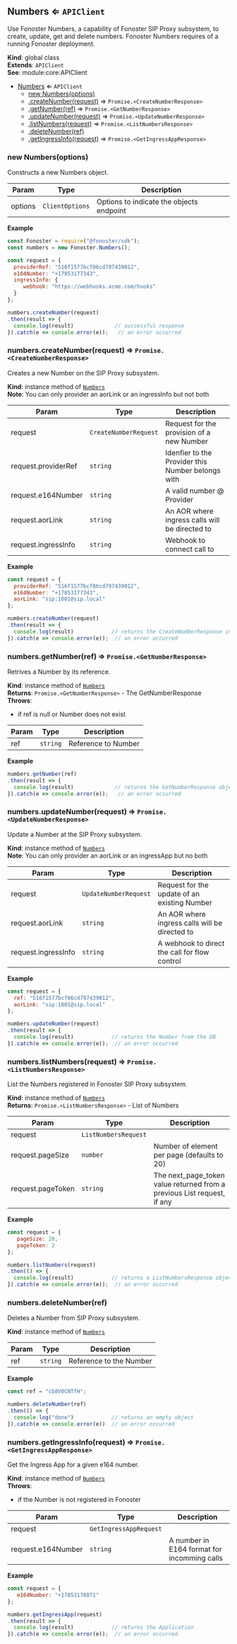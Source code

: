 <a name="Numbers"></a>

## Numbers ⇐ <code>APIClient</code>
Use Fonoster Numbers, a capability of Fonoster SIP Proxy subsystem,
to create, update, get and delete numbers. Fonoster Numbers requires of a
running Fonoster deployment.

**Kind**: global class  
**Extends**: <code>APIClient</code>  
**See**: module:core:APIClient  

* [Numbers](#Numbers) ⇐ <code>APIClient</code>
    * [new Numbers(options)](#new_Numbers_new)
    * [.createNumber(request)](#Numbers+createNumber) ⇒ <code>Promise.&lt;CreateNumberResponse&gt;</code>
    * [.getNumber(ref)](#Numbers+getNumber) ⇒ <code>Promise.&lt;GetNumberResponse&gt;</code>
    * [.updateNumber(request)](#Numbers+updateNumber) ⇒ <code>Promise.&lt;UpdateNumberResponse&gt;</code>
    * [.listNumbers(request)](#Numbers+listNumbers) ⇒ <code>Promise.&lt;ListNumbersResponse&gt;</code>
    * [.deleteNumber(ref)](#Numbers+deleteNumber)
    * [.getIngressInfo(request)](#Numbers+getIngressInfo) ⇒ <code>Promise.&lt;GetIngressAppResponse&gt;</code>

<a name="new_Numbers_new"></a>

### new Numbers(options)
Constructs a new Numbers object.


| Param | Type | Description |
| --- | --- | --- |
| options | <code>ClientOptions</code> | Options to indicate the objects endpoint |

**Example**  
```js
const Fonoster = require("@fonoster/sdk");
const numbers = new Fonoster.Numbers();

const request = {
  providerRef: "516f1577bcf86cd797439012",
  e164Number: "+17853177343",
  ingressInfo: {
     webhook: "https://webhooks.acme.com/hooks"
  }
};

numbers.createNumber(request)
.then(result => {
  console.log(result)             // successful response
}).catch(e => console.error(e));   // an error occurred
```
<a name="Numbers+createNumber"></a>

### numbers.createNumber(request) ⇒ <code>Promise.&lt;CreateNumberResponse&gt;</code>
Creates a new Number on the SIP Proxy subsystem.

**Kind**: instance method of [<code>Numbers</code>](#Numbers)  
**Note**: You can only provider an aorLink or an ingressInfo but not both  

| Param | Type | Description |
| --- | --- | --- |
| request | <code>CreateNumberRequest</code> | Request for the provision of a new Number |
| request.providerRef | <code>string</code> | Idenfier to the Provider this Number belongs with |
| request.e164Number | <code>string</code> | A valid number @ Provider |
| request.aorLink | <code>string</code> | An AOR where ingress calls will be directed to |
| request.ingressInfo | <code>string</code> | Webhook to connect call to |

**Example**  
```js
const request = {
  providerRef: "516f1577bcf86cd797439012",
  e164Number: "+17853177343",
  aorLink: "sip:1001@sip.local"
};

numbers.createNumber(request)
.then(result => {
  console.log(result)            // returns the CreateNumberResponse interface
}).catch(e => console.error(e));  // an error occurred
```
<a name="Numbers+getNumber"></a>

### numbers.getNumber(ref) ⇒ <code>Promise.&lt;GetNumberResponse&gt;</code>
Retrives a Number by its reference.

**Kind**: instance method of [<code>Numbers</code>](#Numbers)  
**Returns**: <code>Promise.&lt;GetNumberResponse&gt;</code> - The GetNumberResponse  
**Throws**:

- if ref is null or Number does not exist


| Param | Type | Description |
| --- | --- | --- |
| ref | <code>string</code> | Reference to Number |

**Example**  
```js
numbers.getNumber(ref)
.then(result => {
  console.log(result)             // returns the GetNumberResponse object
}).catch(e => console.error(e));   // an error occurred
```
<a name="Numbers+updateNumber"></a>

### numbers.updateNumber(request) ⇒ <code>Promise.&lt;UpdateNumberResponse&gt;</code>
Update a Number at the SIP Proxy subsystem.

**Kind**: instance method of [<code>Numbers</code>](#Numbers)  
**Note**: You can only provider an aorLink or an ingressApp but no both  

| Param | Type | Description |
| --- | --- | --- |
| request | <code>UpdateNumberRequest</code> | Request for the update of an existing Number |
| request.aorLink | <code>string</code> | An AOR where ingress calls will be directed to |
| request.ingressInfo | <code>string</code> | A webhook to direct the call for flow control |

**Example**  
```js
const request = {
  ref: "516f1577bcf86cd797439012",
  aorLink: "sip:1001@sip.local"
};

numbers.updateNumber(request)
.then(result => {
  console.log(result)            // returns the Number from the DB
}).catch(e => console.error(e));  // an error occurred
```
<a name="Numbers+listNumbers"></a>

### numbers.listNumbers(request) ⇒ <code>Promise.&lt;ListNumbersResponse&gt;</code>
List the Numbers registered in Fonoster SIP Proxy subsystem.

**Kind**: instance method of [<code>Numbers</code>](#Numbers)  
**Returns**: <code>Promise.&lt;ListNumbersResponse&gt;</code> - List of Numbers  

| Param | Type | Description |
| --- | --- | --- |
| request | <code>ListNumbersRequest</code> |  |
| request.pageSize | <code>number</code> | Number of element per page (defaults to 20) |
| request.pageToken | <code>string</code> | The next_page_token value returned from a previous List request, if any |

**Example**  
```js
const request = {
   pageSize: 20,
   pageToken: 2
};

numbers.listNumbers(request)
.then(() => {
  console.log(result)            // returns a ListNumbersResponse object
}).catch(e => console.error(e));  // an error occurred
```
<a name="Numbers+deleteNumber"></a>

### numbers.deleteNumber(ref)
Deletes a Number from SIP Proxy subsystem.

**Kind**: instance method of [<code>Numbers</code>](#Numbers)  

| Param | Type | Description |
| --- | --- | --- |
| ref | <code>string</code> | Reference to the Number |

**Example**  
```js
const ref = "cb8V0CNTfH";

numbers.deleteNumber(ref)
.then(() => {
  console.log("done")            // returns an empty object
}).catch(e => console.error(e))  // an error occurred
```
<a name="Numbers+getIngressInfo"></a>

### numbers.getIngressInfo(request) ⇒ <code>Promise.&lt;GetIngressAppResponse&gt;</code>
Get the Ingress App for a given e164 number.

**Kind**: instance method of [<code>Numbers</code>](#Numbers)  
**Throws**:

- if the Number is not registered in Fonoster


| Param | Type | Description |
| --- | --- | --- |
| request | <code>GetIngressAppRequest</code> |  |
| request.e164Number | <code>string</code> | A number in E164 format for incomming calls |

**Example**  
```js
const request = {
   e164Number: "+17853178071"
};

numbers.getIngressApp(request)
.then(result => {
  console.log(result)            // returns the Application
}).catch(e => console.error(e));  // an error occurred
```
